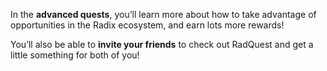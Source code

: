 In the **advanced quests**, you’ll learn more about how to take advantage of opportunities in the Radix ecosystem, and earn lots more rewards!

You’ll also be able to **invite your friends** to check out RadQuest and get a little something for both of you!
